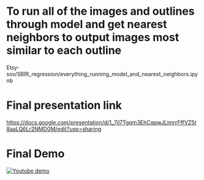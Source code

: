 # To run all of the images and outlines through model and get nearest neighbors to output images most similar to each outline
Etsy-sov/SBIR_regression/everything_running_model_and_nearest_neighbors.ipynb
# Final presentation link
https://docs.google.com/presentation/d/1_7il7Tgqm3EhCqpwJLimrrFffVZ5t8aaLQ6Lr2NMD0M/edit?usp=sharing
# Final Demo
[![Youtube demo](http://img.youtube.com/vi/mBw4mmFhJV8/0.jpg)](https://youtu.be/mBw4mmFhJV8)
